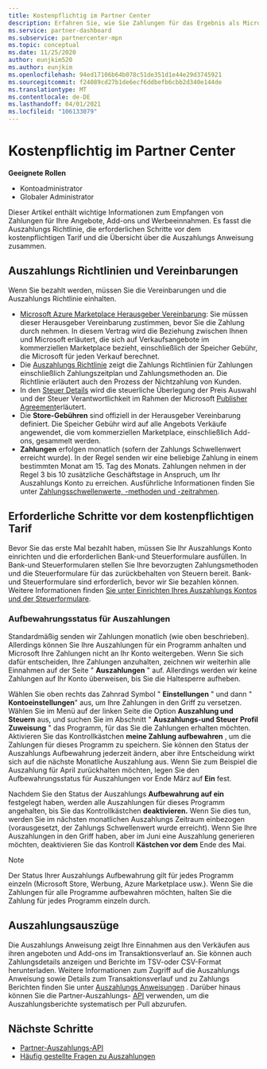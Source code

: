 ```yaml
---
title: Kostenpflichtig im Partner Center
description: Erfahren Sie, wie Sie Zahlungen für das Ergebnis als Microsoft-Partner erhalten, z. b. über kommerzielle Marketplace-Angebote, Incentive-Programme und das Cloud Solution Provider-Programm. Beinhaltet Auszahlungs Richtlinien, Auszahlungsstatus und Auszahlungs Anweisungen.
ms.service: partner-dashboard
ms.subservice: partnercenter-mpn
ms.topic: conceptual
ms.date: 11/25/2020
author: eunjkim520
ms.author: eunjkim
ms.openlocfilehash: 94ed17106b64b078c51de351d1e44e29d3745921
ms.sourcegitcommit: f24089cd27b1de6ecf6ddbefb6cbb2d340e144de
ms.translationtype: MT
ms.contentlocale: de-DE
ms.lasthandoff: 04/01/2021
ms.locfileid: "106133079"
---
```

# <a name="getting-paid-in-partner-center"></a>Kostenpflichtig im Partner Center

**Geeignete Rollen**

- Kontoadministrator
- Globaler Administrator

Dieser Artikel enthält wichtige Informationen zum Empfangen von Zahlungen für Ihre Angebote, Add-ons und Werbeeinnahmen. Es fasst die Auszahlungs Richtlinie, die erforderlichen Schritte vor dem kostenpflichtigen Tarif und die Übersicht über die Auszahlungs Anweisung zusammen.

## <a name="payout-policies-and-agreements"></a>Auszahlungs Richtlinien und Vereinbarungen

Wenn Sie bezahlt werden, müssen Sie die Vereinbarungen und die Auszahlungs Richtlinie einhalten.

- [Microsoft Azure Marketplace Herausgeber Vereinbarung](https://go.microsoft.com/fwlink/p/?LinkID=699560): Sie müssen dieser Herausgeber Vereinbarung zustimmen, bevor Sie die Zahlung durch nehmen. In diesem Vertrag wird die Beziehung zwischen Ihnen und Microsoft erläutert, die sich auf Verkaufsangebote im kommerziellen Marketplace bezieht, einschließlich der Speicher Gebühr, die Microsoft für jeden Verkauf berechnet.
- Die [Auszahlungs Richtlinie](payout-policy-details.md) zeigt die Zahlungs Richtlinien für Zahlungen einschließlich Zahlungszeitplan und Zahlungsmethoden an. Die Richtlinie erläutert auch den Prozess der Nichtzahlung von Kunden.
- In den [Steuer Details](tax-details-marketplace.md) wird die steuerliche Überlegung der Preis Auswahl und der Steuer Verantwortlichkeit im Rahmen der Microsoft [Publisher Agreement](https://go.microsoft.com/fwlink/p/?LinkID=699560)erläutert.
- Die **Store-Gebühren** sind offiziell in der Herausgeber Vereinbarung definiert. Die Speicher Gebühr wird auf alle Angebots Verkäufe angewendet, die vom kommerziellen Marketplace, einschließlich Add-ons, gesammelt werden.
- **Zahlungen** erfolgen monatlich (sofern der Zahlungs Schwellenwert erreicht wurde). In der Regel senden wir eine beliebige Zahlung in einem bestimmten Monat am 15. Tag des Monats. Zahlungen nehmen in der Regel 3 bis 10 zusätzliche Geschäftstage in Anspruch, um Ihr Auszahlungs Konto zu erreichen. Ausführliche Informationen finden Sie unter [Zahlungsschwellenwerte, -methoden und -zeitrahmen](payment-thresholds-methods-timeframes.md).

## <a name="prerequisite-steps-before-getting-paid"></a>Erforderliche Schritte vor dem kostenpflichtigen Tarif

Bevor Sie das erste Mal bezahlt haben, müssen Sie Ihr Auszahlungs Konto einrichten und die erforderlichen Bank-und Steuerformulare ausfüllen. In Bank-und Steuerformularen stellen Sie Ihre bevorzugten Zahlungsmethoden und die Steuerformulare für das zurückbehalten von Steuern bereit. Bank-und Steuerformulare sind erforderlich, bevor wir Sie bezahlen können. Weitere Informationen finden [Sie unter Einrichten Ihres Auszahlungs Kontos und der Steuerformulare](set-up-your-payout-account.md).

### <a name="payout-hold-status"></a>Aufbewahrungsstatus für Auszahlungen

Standardmäßig senden wir Zahlungen monatlich (wie oben beschrieben). Allerdings können Sie Ihre Auszahlungen für ein Programm anhalten und Microsoft Ihre Zahlungen nicht an Ihr Konto weitergeben. Wenn Sie sich dafür entscheiden, Ihre Zahlungen anzuhalten, zeichnen wir weiterhin alle Einnahmen auf der Seite " **Auszahlungen** " auf. Allerdings werden wir keine Zahlungen auf Ihr Konto überweisen, bis Sie die Haltesperre aufheben.

Wählen Sie oben rechts das Zahnrad Symbol " **Einstellungen** " und dann " **Kontoeinstellungen**" aus, um Ihre Zahlungen in den Griff zu versetzen. Wählen Sie im Menü auf der linken Seite die Option **Auszahlung und Steuern** aus, und suchen Sie im Abschnitt " **Auszahlungs-und Steuer Profil Zuweisung** " das Programm, für das Sie die Zahlungen erhalten möchten. Aktivieren Sie das Kontrollkästchen **meine Zahlung aufbewahren** , um die Zahlungen für dieses Programm zu speichern. Sie können den Status der Auszahlungs Aufbewahrung jederzeit ändern, aber ihre Entscheidung wirkt sich auf die nächste Monatliche Auszahlung aus. Wenn Sie zum Beispiel die Auszahlung für April zurückhalten möchten, legen Sie den Aufbewahrungsstatus für Auszahlungen vor Ende März auf **Ein** fest.

Nachdem Sie den Status der Auszahlungs **Aufbewahrung auf ein** festgelegt haben, werden alle Auszahlungen für dieses Programm angehalten, bis Sie das Kontrollkästchen **deaktivieren.** Wenn Sie dies tun, werden Sie im nächsten monatlichen Auszahlungs Zeitraum einbezogen (vorausgesetzt, der Zahlungs Schwellenwert wurde erreicht). Wenn Sie Ihre Auszahlungen in den Griff haben, aber im Juni eine Auszahlung generieren möchten, deaktivieren Sie das Kontroll **Kästchen vor dem** Ende des Mai.

>[!Note]
> Der Status Ihrer Auszahlungs Aufbewahrung gilt für jedes Programm einzeln (Microsoft Store, Werbung, Azure Marketplace usw.). Wenn Sie die Zahlungen für alle Programme aufbewahren möchten, halten Sie die Zahlung für jedes Programm einzeln durch.

## <a name="payout-statements"></a>Auszahlungsauszüge

Die Auszahlungs Anweisung zeigt Ihre Einnahmen aus den Verkäufen aus ihren angeboten und Add-ons im Transaktionsverlauf an. Sie können auch Zahlungsdetails anzeigen und Berichte im TSV-oder CSV-Format herunterladen. Weitere Informationen zum Zugriff auf die Auszahlungs Anweisung sowie Details zum Transaktionsverlauf und zu Zahlungs Berichten finden Sie unter [Auszahlungs Anweisungen](payout-statement.md) . Darüber hinaus können Sie die Partner-Auszahlungs- [API](https://apidocs.microsoft.com/services/partnerpayouts) verwenden, um die Auszahlungsberichte systematisch per Pull abzurufen.

## <a name="next-steps"></a>Nächste Schritte

- [Partner-Auszahlungs-API](https://apidocs.microsoft.com/services/partnerpayouts)
- [Häufig gestellte Fragen zu Auszahlungen](payout-faq.md)
